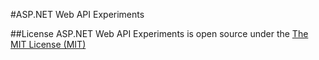 #ASP.NET Web API Experiments

##License
ASP.NET Web API Experiments is open source under the [The MIT License (MIT)](http://www.opensource.org/licenses/mit-license.php)